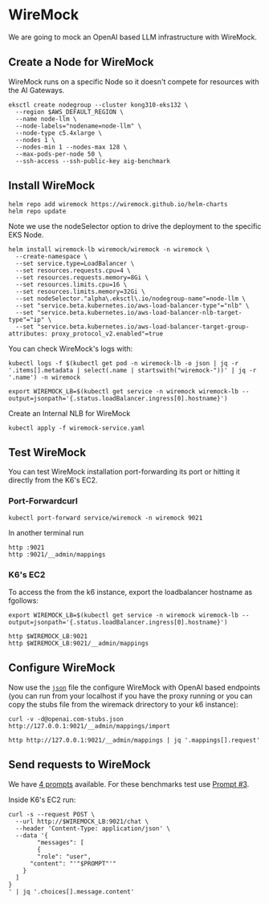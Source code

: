 # WireMock

We are going to mock an OpenAI based LLM infrastructure with WireMock.


## Create a Node for WireMock

WireMock runs on a specific Node so it doesn't compete for resources with the AI Gateways.

```
eksctl create nodegroup --cluster kong310-eks132 \
  --region $AWS_DEFAULT_REGION \
  --name node-llm \
  --node-labels="nodename=node-llm" \
  --node-type c5.4xlarge \
  --nodes 1 \
  --nodes-min 1 --nodes-max 128 \
  --max-pods-per-node 50 \
  --ssh-access --ssh-public-key aig-benchmark
```


## Install WireMock

```
helm repo add wiremock https://wiremock.github.io/helm-charts
helm repo update
```

Note we use the nodeSelector option to drive the deployment to the specific EKS Node.

```
helm install wiremock-lb wiremock/wiremock -n wiremock \
  --create-namespace \
  --set service.type=LoadBalancer \
  --set resources.requests.cpu=4 \
  --set resources.requests.memory=8Gi \
  --set resources.limits.cpu=16 \
  --set resources.limits.memory=32Gi \
  --set nodeSelector."alpha\.eksctl\.io/nodegroup-name"=node-llm \
  --set "service.beta.kubernetes.io/aws-load-balancer-type"="nlb" \
  --set "service.beta.kubernetes.io/aws-load-balancer-nlb-target-type"="ip" \
  --set "service.beta.kubernetes.io/aws-load-balancer-target-group-attributes: proxy_protocol_v2.enabled"=true
```



You can check WireMock's logs with:
```
kubectl logs -f $(kubectl get pod -n wiremock-lb -o json | jq -r '.items[].metadata | select(.name | startswith("wiremock-"))' | jq -r '.name') -n wiremock
```

```
export WIREMOCK_LB=$(kubectl get service -n wiremock wiremock-lb --output=jsonpath='{.status.loadBalancer.ingress[0].hostname}')
```

Create an Internal NLB for WireMock
```
kubectl apply -f wiremock-service.yaml
```

## Test WireMock

You can test WireMock installation port-forwarding its port or hitting it directly from the K6's EC2.

### Port-Forwardcurl
```
kubectl port-forward service/wiremock -n wiremock 9021
```

In another terminal run
```
http :9021
http :9021/__admin/mappings
```

### K6's EC2

To access the from the k6 instance, export the loadbalancer hostname as fgollows:
```
export WIREMOCK_LB=$(kubectl get service -n wiremock wiremock-lb --output=jsonpath='{.status.loadBalancer.ingress[0].hostname}')

http $WIREMOCK_LB:9021
http $WIREMOCK_LB:9021/__admin/mappings
```


## Configure WireMock

Now use the [``json``](../wiremock/openai.com-stubs.json) file the configure WireMock with OpenAI based endpoints (you can run from your localhost if you have the proxy running or you can copy the stubs file from the wiremack drirectory to your k6 instance):

```
curl -v -d@openai.com-stubs.json http://127.0.0.1:9021/__admin/mappings/import

http http://127.0.0.1:9021/__admin/mappings | jq '.mappings[].request'
```


## Send requests to WireMock

We have [4 prompts](./prompts.md) available. For these benchmarks test use [Prompt #3](./prompts.md#prompt-3-used-for-the-tests).

Inside K6's EC2 run:
```
curl -s --request POST \
  --url http://$WIREMOCK_LB:9021/chat \
  --header 'Content-Type: application/json' \
  --data '{
        "messages": [
        {
        "role": "user",
      "content": "'"$PROMPT"'"
    }
  ]
}                                   
' | jq '.choices[].message.content'
```
